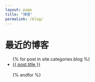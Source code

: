 ```yaml
---
layout: page
title: "博客"
permalink: /blog/
---
```


<h1>最近的博客</h1>

<ul>
{% for post in site.categories.blog %}
  <li>
    <a href="{{ post.url | prepend: site.baseurl }}">{{ post.title }}</a>
    <br>
    <br>
  </li>
{% endfor %}
</ul>